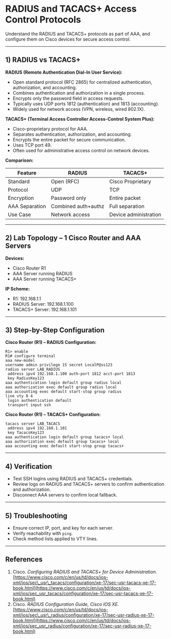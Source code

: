 # RADIUS and TACACS+ Access Control Protocols 

Understand the RADIUS and TACACS+ protocols as part of AAA, and configure them on Cisco devices for secure access control.

---

## 1) RADIUS vs TACACS+

**RADIUS (Remote Authentication Dial-In User Service):**

* Open standard protocol (RFC 2865) for centralized authentication, authorization, and accounting.
* Combines authentication and authorization in a single process.
* Encrypts only the password field in access requests.
* Typically uses UDP ports 1812 (authentication) and 1813 (accounting).
* Widely used for network access (VPN, wireless, wired 802.1X).

**TACACS+ (Terminal Access Controller Access-Control System Plus):**

* Cisco-proprietary protocol for AAA.
* Separates authentication, authorization, and accounting.
* Encrypts the entire packet for secure communication.
* Uses TCP port 49.
* Often used for administrative access control on network devices.

**Comparison:**

| Feature        | RADIUS              | TACACS+               |
| -------------- | ------------------- | --------------------- |
| Standard       | Open (RFC)          | Cisco Proprietary     |
| Protocol       | UDP                 | TCP                   |
| Encryption     | Password only       | Entire packet         |
| AAA Separation | Combined auth+authz | Full separation       |
| Use Case       | Network access      | Device administration |

---

## 2) Lab Topology – 1 Cisco Router and AAA Servers

**Devices:**

* Cisco Router R1
* AAA Server running RADIUS
* AAA Server running TACACS+

**IP Scheme:**

* R1: 192.168.1.1
* RADIUS Server: 192.168.1.100
* TACACS+ Server: 192.168.1.101

---

## 3) Step-by-Step Configuration

**Cisco Router (R1) – RADIUS Configuration:**

```
R1> enable
R1# configure terminal
aaa new-model
username admin privilege 15 secret LocalP@ss123
radius server LAB_RADIUS
 address ipv4 192.168.1.100 auth-port 1812 acct-port 1813
 key RadiusKey123
aaa authentication login default group radius local
aaa authorization exec default group radius local
aaa accounting exec default start-stop group radius
line vty 0 4
 login authentication default
 transport input ssh
```

**Cisco Router (R1) – TACACS+ Configuration:**

```
tacacs server LAB_TACACS
 address ipv4 192.168.1.101
 key TacacsKey123
aaa authentication login default group tacacs+ local
aaa authorization exec default group tacacs+ local
aaa accounting exec default start-stop group tacacs+
```

---

## 4) Verification

* Test SSH logins using RADIUS and TACACS+ credentials.
* Review logs on RADIUS and TACACS+ servers to confirm authentication and authorization.
* Disconnect AAA servers to confirm local fallback.

---

## 5) Troubleshooting

* Ensure correct IP, port, and key for each server.
* Verify reachability with `ping`.
* Check method lists applied to VTY lines.

---

## References

1. Cisco. *Configuring RADIUS and TACACS+ for Device Administration.* [https://www.cisco.com/c/en/us/td/docs/ios-xml/ios/sec\_usr\_tacacs/configuration/xe-17/sec-usr-tacacs-xe-17-book.html](https://www.cisco.com/c/en/us/td/docs/ios-xml/ios/sec_usr_tacacs/configuration/xe-17/sec-usr-tacacs-xe-17-book.html)
2. Cisco. *RADIUS Configuration Guide, Cisco IOS XE.* [https://www.cisco.com/c/en/us/td/docs/ios-xml/ios/sec\_usr\_radius/configuration/xe-17/sec-usr-radius-xe-17-book.html](https://www.cisco.com/c/en/us/td/docs/ios-xml/ios/sec_usr_radius/configuration/xe-17/sec-usr-radius-xe-17-book.html)
